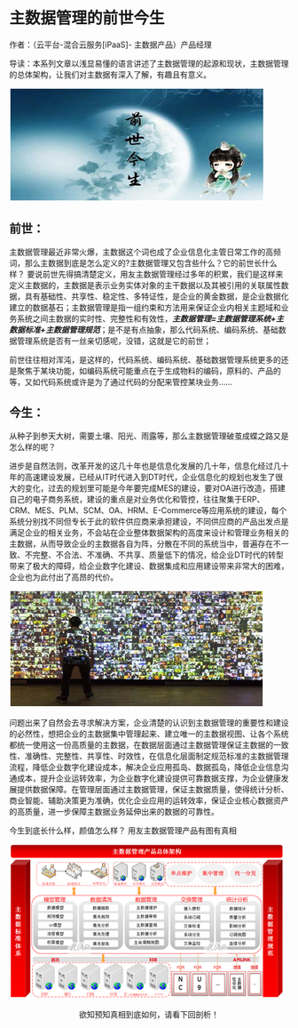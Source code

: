 # 主数据管理的前世今生

作者：（云平台-混合云服务[iPaaS]- 主数据产品）产品经理

导读：本系列文章以浅显易懂的语言讲述了主数据管理的起源和现状，主数据管理的总体架构，让我们对主数据有深入了解，有趣且有意义。

![](/articles/201806/images/article2/images1.png)

## 前世：

主数据管理最近非常火爆，主数据这个词也成了企业信息化主管日常工作的高频词，那么主数据到底是怎么定义的?主数据管理又包含些什么？它的前世长什么样？
要说前世先得搞清楚定义，用友主数据管理经过多年的积累，我们是这样来定义主数据的，主数据是表示业务实体对象的主干数据以及其被引用的关联属性数据，具有基础性、共享性、稳定性、多特证性，是企业的黄金数据，是企业数据化建立的数据基石；主数据管理是指一组约束和方法用来保证企业内相关主题域和业务系统之间主数据的实时性、完整性和有效性，**_主数据管理=主数据管理系统+主数据标准+主数据管理规范_**；是不是有点抽象，那么代码系统、编码系统、基础数据管理系统是否有一丝亲切感呢，没错，这就是它的前世；
	
前世往往相对浑沌，是这样的，代码系统、编码系统、基础数据管理系统更多的还是聚焦于某块功能，如编码系统可能重点在于生成物料的编码，原料的、产品的等，又如代码系统或许是为了通过代码的分配来管控某块业务……

## 今生：

从种子到参天大树，需要土壤、阳光、雨露等，那么主数据管理破茧成蝶之路又是怎么样的呢？
	
进步是自然法则，改革开发的这几十年也是信息化发展的几十年，信息化经过几十年的高速建设发展，已经从IT时代进入到DT时代，企业信息化的规划也发生了很大的变化，过去的规划里可能是今年要完成MES的建设，要对OA进行改造，搭建自己的电子商务系统，建设的重点是对业务优化和管控，往往聚集于ERP、CRM、MES、PLM、SCM、OA、HRM、E-Commerce等应用系统的建设，每个系统分别找不同但专长于此的软件供应商来承担建设，不同供应商的产品出发点是满足企业的相关业务，不会站在企业整体数据架构的高度来设计和管理业务相关的主数据，从而导致企业的主数据各自为阵，分散在不同的系统当中，普遍存在不一致、不完整、不合法、不准确、不共享、质量低下的情况，给企业DT时代的转型带来了极大的障碍，给企业数字化建设、数据集成和应用建设带来非常大的困难，企业也为此付出了高昂的代价。

![](/articles/201806/images/article2/images2.png)

问题出来了自然会去寻求解决方案，企业清楚的认识到主数据管理的重要性和建设的必然性，想把企业的主数据集中管理起来、建立唯一的主数据视图、让各个系统都统一使用这一份高质量的主数据，在数据层面通过主数据管理保证主数据的一致性、准确性、完整性、共享性、时效性，在信息化层面制定规范标准的主数据管理流程，降低企业数字化建设成本，解决企业应用孤岛、数据孤岛，降低企业信息沟通成本，提升企业运转效率，为企业数字化建设提供可靠数据支撑，为企业健康发展提供数据保障。在管理层面通过主数据管理，保证主数据质量，使得统计分析、商业智能、辅助决策更为准确，优化企业应用的运转效率，保证企业核心数据资产的高质量，进一步保障主数据业务延伸出来的数据的可靠性。

今生到底长什么样，颜值怎么样？
用友主数据管理产品有图有真相

![](/articles/201806/images/article2/images3.png)

<p align="center">欲知预知真相到底如何，请看下回剖析！</p>
